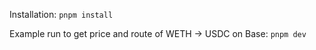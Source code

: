 Installation: 
`pnpm install`

Example run to get price and route of WETH -> USDC on Base: 
`pnpm dev`

